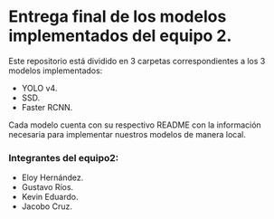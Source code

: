 # Entrega final de los modelos implementados del equipo 2.

Este repositorio está dividido en 3 carpetas correspondientes a los 3 modelos implementados:

* YOLO v4.
* SSD.
* Faster RCNN.

Cada modelo cuenta con su respectivo README con la información necesaria para implementar nuestros modelos de manera local.

### Integrantes del equipo2:
* Eloy Hernández.
* Gustavo Ríos.
* Kevin Eduardo.
* Jacobo Cruz.